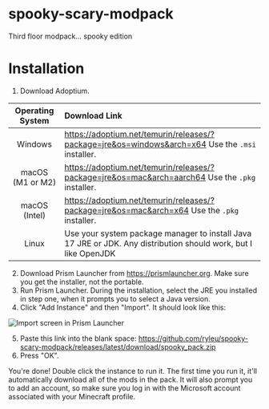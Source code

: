 # spooky-scary-modpack
Third floor modpack... spooky edition

# Installation

1. Download Adoptium.

| Operating System | Download Link |
| :--------------: | :------------ |
| Windows          | <https://adoptium.net/temurin/releases/?package=jre&os=windows&arch=x64> Use the `.msi` installer. |
| macOS (M1 or M2) | <https://adoptium.net/temurin/releases/?package=jre&os=mac&arch=aarch64> Use the `.pkg` installer. |
| macOS (Intel)    | <https://adoptium.net/temurin/releases/?package=jre&os=mac&arch=x64> Use the `.pkg` installer. |
| Linux            | Use your system package manager to install Java 17 JRE or JDK. Any distribution should work, but I like OpenJDK |

2. Download Prism Launcher from <https://prismlauncher.org>. Make sure you get the installer, not the portable.
3. Run Prism Launcher. During the installation, select the JRE you installed in step one, when it prompts you to select a Java version.
4. Click "Add Instance" and then "Import". It should look like this:

![Import screen in Prism Launcher](docs/import.png)

5. Paste this link into the blank space: <https://github.com/ryleu/spooky-scary-modpack/releases/latest/download/spooky_pack.zip>
6. Press "OK".

You're done! Double click the instance to run it. The first time you run it, it'll automatically download all of the mods in the pack.
It will also prompt you to add an account, so make sure you log in with the Microsoft account associated with your Minecraft profile.
